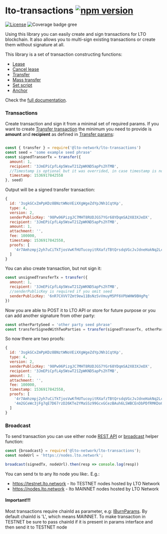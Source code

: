 # lto-transactions  [![npm version](https://badge.fury.io/js/%40lto-network%2Flto-transactions.svg)](https://badge.fury.io/js/%40lto-network%2Flto-transactions)

[![License][license-image]][license-url] ![Coverage badge gree][coverage-badge-green]

[license-url]: https://opensource.org/licenses/MIT
[license-image]: https://img.shields.io/npm/l/make-coverage-badge.svg
[coverage-badge-green]:https://img.shields.io/badge/Coverage-98.77%25-brightgreen.svg

Using this library you can easily create and sign transactions for LTO blockchain.
It also allows you to multi-sign existing transactions or create them without signature at all.

This library is a set of transaction constructing functions:
* [Lease](https://legalthings.github.io/lto-transactions/globals.html#lease)
* [Cancel lease](https://legalthings.github.io/lto-transactions/globals.html#cancellease)
* [Transfer](https://legalthings.github.io/lto-transactions/globals.html#transfer)
* [Mass transfer](https://legalthings.github.io/lto-transactions/globals.html#masstransfer)
* [Set script](https://legalthings.github.io/lto-transactions/globals.html#setscript)
* [Anchor](https://legalthings.github.io/lto-transactions/globals.html#anchor)

Check the [full documentation](https://docs.ltonetwork.com).

### Transactions

Create transaction and sign it from a minimal set of required params. If you want to create [Transfer transaction](https://legalthings.github.io/lto-transactions/interfaces/itransfertransaction.html) the minimum you need to provide is **amount** and **recipient** as defined in [Transfer params](https://legalthings.github.io/lto-transactions/interfaces/itransferparams.html):
```js

const { transfer } = require('@lto-network/lto-transactions')
const seed = 'some example seed phrase'
const signedTranserTx = transfer({ 
  amount: 1,
  recipient: '3JmEPiCpfL4p5WswT21ZpWKND5apPs2hTMB',
  //Timestamp is optional but it was overrided, in case timestamp is not provided it will fallback to Date.now(). You can set any oftional params yourself. go check full docs
  timestamp: 1536917842558 
}, seed)
```

Output will be a signed transfer transaction:
```js
{ 
  id: '3sgkGCxZmPpKDz8BNztWNoVEiXXgWgeZdYpJNh1CqtKp',
  type: 4,
  version: 2,
  senderPublicKey: '98Pw96PizgJC7MHT8RUDJGS7YGr68YDqmSA2X83XJeDX',
  recipient: '3JmEPiCpfL4p5WswT21ZpWKND5apPs2hTMB',
  amount: 1,
  attachment: '',
  fee: 100000,
  timestamp: 1536917842558,
  proofs: [ 
    '4r7Amhzmpj2yh7uCiTkTjosVwKfHUTucoyitRXafzTBtQrsdqVGcJvJdneHakNq2LcsBWCxfDowkke7RbAMMZoaQ' 
  ]
}
```

You can also create transaction, but not sign it:
```javascript
const unsignedTransferTx = transfer({ 
  amount: 1,
  recipient: '3JmEPiCpfL4p5WswT21ZpWKND5apPs2hTMB',
  //senderPublicKey is required if you omit seed
  senderPublicKey: '6nR7CXVV7Zmt9ew11BsNzSvVmuyM5PF6VPbWHW9BHgPq' 
})
```

Now you are able to POST it to LTO API or store for future purpose or you can add another signature from other party:
```js
const otherPartySeed = 'other party seed phrase'
const transferSignedWithTwoParties = transfer(signedTranserTx, otherPartySeed)
```

So now there are two proofs:
```js
{ 
  id: '3sgkGCxZmPpKDz8BNztWNoVEiXXgWgeZdYpJNh1CqtKp',
  type: 4,
  version: 2,
  senderPublicKey: '98Pw96PizgJC7MHT8RUDJGS7YGr68YDqmSA2X83XJeDX',
  recipient: '3JmEPiCpfL4p5WswT21ZpWKND5apPs2hTMB',
  amount: 1,
  attachment: '',
  fee: 100000,
  timestamp: 1536917842558,
  proofs: [ 
    '4r7Amhzmpj2yh7uCiTkTjosVwKfHUTucoyitRXafzTBtQrsdqVGcJvJdneHakNq2LcsBWCxfDowkke7RbAMMZoaQ',
    '4m2GCeWc3jFg7qE7D67rzD26KTe2YMaSSz99GcxGCezBAuh6LSWBCEnDbPDfRMKDoCZDdTLgjovdF9LhDzan4Qah' 
  ]
}
```

### Broadcast
To send transaction you can use either node [REST API](https://nodes.lto.network/api-docs/index.html#!/transactions/broadcast) or [broadcast](https://legalthings.github.io/lto-transactions/globals.html#broadcast) helper function:
```javascript
const {broadcast} = require('@lto-network/lto-transactions');
const nodeUrl = 'https://nodes.lto.network';

broadcast(signedTx, nodeUrl).then(resp => console.log(resp))
```
You can send tx to any lto node you like:. E.g.:
* https://testnet.lto.network - lto TESTNET nodes hosted by LTO Network
* https://nodes.lto.network - lto MAINNET nodes hosted by LTO Network
#### Important!!!
Most transactions require chainId as parameter, e.g: [IBurnParams](https://legalthings.github.io/lto-transactions/interfaces/iburnparams.html). By default chainId is 'L', which means MAINNET. To make transaction in TESTNET be sure to pass chainId if it is present in params interface and then send it to TESTNET node

